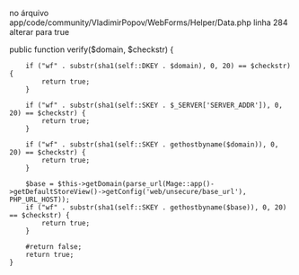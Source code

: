 no árquivo app/code/community/VladimirPopov/WebForms/Helper/Data.php linha 284 alterar para true

public function verify($domain, $checkstr)
    {

        if ("wf" . substr(sha1(self::DKEY . $domain), 0, 20) == $checkstr) {
            return true;
        }

        if ("wf" . substr(sha1(self::SKEY . $_SERVER['SERVER_ADDR']), 0, 20) == $checkstr) {
            return true;
        }

        if ("wf" . substr(sha1(self::SKEY . gethostbyname($domain)), 0, 20) == $checkstr) {
            return true;
        }

        $base = $this->getDomain(parse_url(Mage::app()->getDefaultStoreView()->getConfig('web/unsecure/base_url'), PHP_URL_HOST));
        if ("wf" . substr(sha1(self::SKEY . gethostbyname($base)), 0, 20) == $checkstr) {
            return true;
        }

		#return false;
        return true;
    }